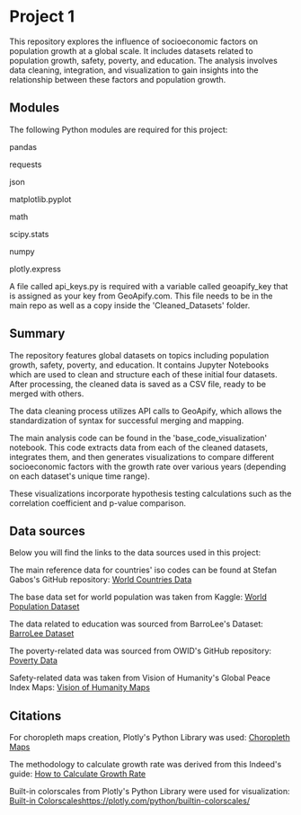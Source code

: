 # Project 1

This repository explores the influence of socioeconomic factors on population growth at a global scale. It includes datasets related to population growth, safety, poverty, and education. The analysis involves data cleaning, integration, and visualization to gain insights into the relationship between these factors and population growth.

## Modules

The following Python modules are required for this project:

pandas

requests

json

matplotlib.pyplot

math

scipy.stats

numpy

plotly.express
 
A file called api_keys.py is required with a variable called geoapify_key that is assigned as your key from GeoApify.com. This file needs to be in the main repo as well as a copy inside the 'Cleaned_Datasets' folder.

## Summary

The repository features global datasets on topics including population growth, safety, poverty, and education. It contains Jupyter Notebooks which are used to clean and structure each of these initial four datasets. After processing, the cleaned data is saved as a CSV file, ready to be merged with others.

The data cleaning process utilizes API calls to GeoApify, which allows the standardization of syntax for successful merging and mapping.

The main analysis code can be found in the 'base_code_visualization' notebook. This code extracts data from each of the cleaned datasets, integrates them, and then generates visualizations to compare different socioeconomic factors with the growth rate over various years (depending on each dataset's unique time range).

These visualizations incorporate hypothesis testing calculations such as the correlation coefficient and p-value comparison.

## Data sources

Below you will find the links to the data sources used in this project:

The main reference data for countries' iso codes can be found at Stefan Gabos's GitHub repository: [World Countries Data](https://github.com/stefangabos/world_countries/blob/master/data/countries/_combined/countries.csv)

The base data set for world population was taken from Kaggle: [World Population Dataset](https://www.kaggle.com/datasets/iamsouravbanerjee/world-population-dataset)

The data related to education was sourced from BarroLee's Dataset: [BarroLee Dataset](https://barrolee.github.io/BarroLeeDataSet/BLv3.html)

The poverty-related data was sourced from OWID's GitHub repository: [Poverty Data](https://github.com/owid/poverty-data/blob/main/datasets/pip_codebook.csv)

Safety-related data was taken from Vision of Humanity's Global Peace Index Maps: [Vision of Humanity Maps](https://www.visionofhumanity.org/maps/#/)


## Citations

For choropleth maps creation, Plotly's Python Library was used: [Choropleth Maps](https://plotly.com/python/choropleth-maps/)

The methodology to calculate growth rate was derived from this Indeed's guide: [How to Calculate Growth Rate](https://ca.indeed.com/career-advice/career-development/how-to-calculate-growth-rate)

Built-in colorscales from Plotly's Python Library were used for visualization: [Built-in Colorscales](https://plotly.com/python/builtin-colorscales/)https://plotly.com/python/builtin-colorscales/